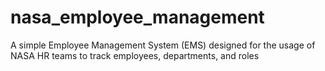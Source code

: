 # nasa_employee_management
A simple Employee Management System (EMS) designed for the usage of NASA HR teams to track employees, departments, and roles
